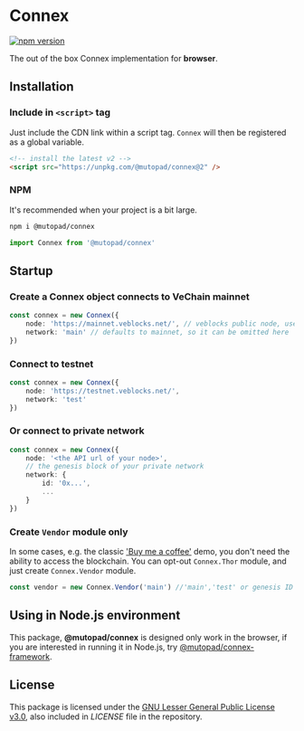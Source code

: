 # Connex

[![npm version](https://badge.fury.io/js/%40vechain%2Fconnex.svg)](https://badge.fury.io/js/%40vechain%2Fconnex)

The out of the box Connex implementation for **browser**.

## Installation

### Include in `<script>` tag

Just include the CDN link within a script tag. `Connex` will then be registered as a global variable.

```html
<!-- install the latest v2 -->
<script src="https://unpkg.com/@mutopad/connex@2" />
```

### NPM

It's recommended when your project is a bit large.

```sh
npm i @mutopad/connex
```

```ts
import Connex from '@mutopad/connex'
```

## Startup

### Create a Connex object connects to VeChain **mainnet**

```ts
const connex = new Connex({
    node: 'https://mainnet.veblocks.net/', // veblocks public node, use your own if needed
    network: 'main' // defaults to mainnet, so it can be omitted here
})
```

### Connect to **testnet**

```ts
const connex = new Connex({
    node: 'https://testnet.veblocks.net/',
    network: 'test'
})
```

### Or connect to private network

```ts
const connex = new Connex({
    node: '<the API url of your node>',
    // the genesis block of your private network
    network: {
        id: '0x...',
        ...
    }
})
```

### Create `Vendor` module only

In some cases, e.g. the classic ['Buy me a coffee'](https://codepen.io/qianbin/pen/YzGBeOB) demo, you don't need the ability to access the blockchain. You can opt-out `Connex.Thor` module, and just create `Connex.Vendor` module.

```ts
const vendor = new Connex.Vendor('main') //'main','test' or genesis ID if it's private network
```

## Using in Node.js environment

This package, **@mutopad/connex** is designed only work in the browser, if you are interested in running it in Node.js, try [@mutopad/connex-framework](https://github.com/mohsin-laeeque/mutopad-connex/tree/master/packages/framework).

## License

This package is licensed under the
[GNU Lesser General Public License v3.0](https://www.gnu.org/licenses/lgpl-3.0.html), also included
in *LICENSE* file in the repository.

